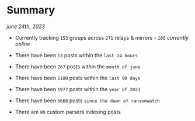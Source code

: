 
# Summary
_june 24th, 2023_

- Currently tracking `153` groups across `271` relays & mirrors - _`106` currently online_

- There have been `13` posts within the `last 24 hours`

- There have been `267` posts within the `month of june`

- There have been `1180` posts within the `last 90 days`

- There have been `1977` posts within the `year of 2023`

- There have been `6668` posts `since the dawn of ransomwatch`

- There are `80` custom parsers indexing posts
